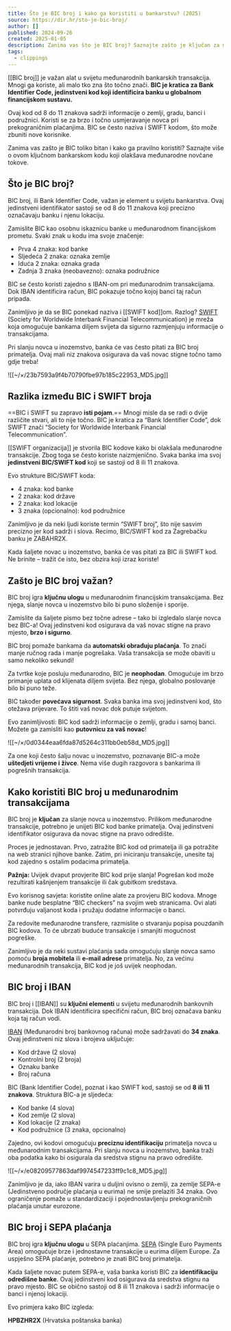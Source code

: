 ```yaml
---
title: Što je BIC broj i kako ga koristiti u bankarstvu? (2025)
source: https://dir.hr/sto-je-bic-broj/
author: []
published: 2024-09-26
created: 2025-01-05
description: Zanima vas što je BIC broj? Saznajte zašto je ključan za međunarodne transakcije i kako ga lako pronaći! 💳🌐
tags:
  - clippings
---
```

[[BIC broj]] je važan alat u svijetu međunarodnih bankarskih transakcija. Mnogi ga koriste, ali malo tko zna što točno znači.
**BIC je kratica za Bank Identifier Code, jedinstveni kod koji identificira banku u globalnom financijskom sustavu.**

Ovaj kod od 8 do 11 znakova sadrži informacije o zemlji, gradu, banci i podružnici. Koristi se za brzo i točno usmjeravanje novca pri prekograničnim plaćanjima. BIC se često naziva i SWIFT kodom, što može zbuniti nove korisnike.

Zanima vas zašto je BIC toliko bitan i kako ga pravilno koristiti? Saznajte više o ovom ključnom bankarskom kodu koji olakšava međunarodne novčane tokove.

## Što je BIC broj?

BIC broj, ili Bank Identifier Code, važan je element u svijetu bankarstva. Ovaj jedinstveni identifikator sastoji se od 8 do 11 znakova koji precizno označavaju banku i njenu lokaciju.

Zamislite BIC kao osobnu iskaznicu banke u međunarodnom financijskom prometu. Svaki znak u kodu ima svoje značenje:

- Prva 4 znaka: kod banke
- Sljedeća 2 znaka: oznaka zemlje
- Iduća 2 znaka: oznaka grada
- Zadnja 3 znaka (neobavezno): oznaka podružnice

BIC se često koristi zajedno s IBAN-om pri međunarodnim transakcijama. Dok IBAN identificira račun, BIC pokazuje točno kojoj banci taj račun pripada.

Zanimljivo je da se BIC ponekad naziva i [[SWIFT kod]]om. Razlog? [SWIFT](https://www.swift.com/) (Society for Worldwide Interbank Financial Telecommunication) je mreža koja omogućuje bankama diljem svijeta da sigurno razmjenjuju informacije o transakcijama.

Pri slanju novca u inozemstvo, banka će vas često pitati za BIC broj primatelja. Ovaj mali niz znakova osigurava da vaš novac stigne točno tamo gdje treba!

![[~/×/23b7593a9f4b70790fbe97b185c22953_MD5.jpg]]

## Razlika između BIC i SWIFT broja

==BIC i SWIFT su zapravo **isti pojam**.== Mnogi misle da se radi o dvije različite stvari, ali to nije točno. BIC je kratica za “Bank Identifier Code”, dok SWIFT znači “Society for Worldwide Interbank Financial Telecommunication”.

[[SWIFT organizacija]] je stvorila BIC kodove kako bi olakšala međunarodne transakcije. Zbog toga se često koriste naizmjenično. Svaka banka ima svoj **jedinstveni BIC/SWIFT kod** koji se sastoji od 8 ili 11 znakova.

Evo strukture BIC/SWIFT koda:

- 4 znaka: kod banke
- 2 znaka: kod države
- 2 znaka: kod lokacije
- 3 znaka (opcionalno): kod podružnice

Zanimljivo je da neki ljudi koriste termin “SWIFT broj”, što nije sasvim precizno jer kod sadrži i slova. Recimo, BIC/SWIFT kod za Zagrebačku banku je ZABAHR2X.

Kada šaljete novac u inozemstvo, banka će vas pitati za BIC ili SWIFT kod. Ne brinite – tražit će isto, bez obzira koji izraz koriste!

## Zašto je BIC broj važan?

BIC broj igra **ključnu ulogu** u međunarodnim financijskim transakcijama. Bez njega, slanje novca u inozemstvo bilo bi puno složenije i sporije.

Zamislite da šaljete pismo bez točne adrese – tako bi izgledalo slanje novca bez BIC-a! Ovaj jedinstveni kod osigurava da vaš novac stigne na pravo mjesto, **brzo i sigurno**.

BIC broj pomaže bankama da **automatski obrađuju plaćanja**. To znači manje ručnog rada i manje pogrešaka. Vaša transakcija se može obaviti u samo nekoliko sekundi!

Za tvrtke koje posluju međunarodno, BIC je **neophodan**. Omogućuje im brzo primanje uplata od klijenata diljem svijeta. Bez njega, globalno poslovanje bilo bi puno teže.

BIC također **povećava sigurnost**. Svaka banka ima svoj jedinstveni kod, što otežava prijevare. To štiti vaš novac dok putuje svijetom.

Evo zanimljivosti: BIC kod sadrži informacije o zemlji, gradu i samoj banci. Možete ga zamisliti kao **putovnicu za vaš novac**!

![[~/×/0d0344eaa6fda87d5264c311bb0eb58d_MD5.jpg]]

Za one koji često šalju novac u inozemstvo, poznavanje BIC-a može **uštedjeti vrijeme i živce**. Nema više dugih razgovora s bankarima ili pogrešnih transakcija.
## Kako koristiti BIC broj u međunarodnim transakcijama

BIC broj je **ključan** za slanje novca u inozemstvo. Prilikom međunarodne transakcije, potrebno je unijeti BIC kod banke primatelja. Ovaj jedinstveni identifikator osigurava da novac stigne na pravo odredište.

Proces je jednostavan. Prvo, zatražite BIC kod od primatelja ili ga potražite na web stranici njihove banke. Zatim, pri iniciranju transakcije, unesite taj kod zajedno s ostalim podacima primatelja.

**Pažnja:** Uvijek dvaput provjerite BIC kod prije slanja! Pogrešan kod može rezultirati kašnjenjem transakcije ili čak gubitkom sredstava.

Evo korisnog savjeta: koristite online alate za provjeru BIC kodova. Mnoge banke nude besplatne “BIC checkers” na svojim web stranicama. Ovi alati potvrđuju valjanost koda i pružaju dodatne informacije o banci.

Za redovite međunarodne transfere, razmislite o stvaranju popisa pouzdanih BIC kodova. To će ubrzati buduće transakcije i smanjiti mogućnost pogreške.

Zanimljivo je da neki sustavi plaćanja sada omogućuju slanje novca samo pomoću **broja mobitela** ili **e-mail adrese** primatelja. No, za većinu međunarodnih transakcija, BIC kod je još uvijek neophodan.

## BIC broj i IBAN

BIC broj i [[IBAN]] su **ključni elementi** u svijetu međunarodnih bankovnih transakcija. Dok IBAN identificira specifični račun, BIC broj označava banku koja taj račun vodi.

[IBAN](https://dir.hr/sto-je-iban/) (Međunarodni broj bankovnog računa) može sadržavati do **34 znaka**. Ovaj jedinstveni niz slova i brojeva uključuje:

- Kod države (2 slova)
- Kontrolni broj (2 broja)
- Oznaku banke
- Broj računa

BIC (Bank Identifier Code), poznat i kao SWIFT kod, sastoji se od **8 ili 11 znakova**. Struktura BIC-a je sljedeća:

- Kod banke (4 slova)
- Kod zemlje (2 slova)
- Kod lokacije (2 znaka)
- Kod podružnice (3 znaka, opcionalno)

Zajedno, ovi kodovi omogućuju **preciznu identifikaciju** primatelja novca u međunarodnim transakcijama. Pri slanju novca u inozemstvo, banka traži oba podatka kako bi osigurala da sredstva stignu na pravo odredište.

![[~/×/e08209577863daf9974547233ff9c1c8_MD5.jpg]]

Zanimljivo je da, iako IBAN varira u duljini ovisno o zemlji, za zemlje SEPA-e (Jedinstveno područje plaćanja u eurima) ne smije prelaziti 34 znaka. Ovo ograničenje pomaže u standardizaciji i pojednostavljenju prekograničnih plaćanja unutar eurozone.

## BIC broj i SEPA plaćanja

BIC broj igra **ključnu ulogu** u SEPA plaćanjima. [SEPA](https://www.sepa.hr/sto-je-sepa/) (Single Euro Payments Area) omogućuje brze i jednostavne transakcije u eurima diljem Europe. Za uspješno SEPA plaćanje, potrebno je znati BIC broj primatelja.

Kada šaljete novac putem SEPA-e, vaša banka koristi BIC za **identifikaciju odredišne banke**. Ovaj jedinstveni kod osigurava da sredstva stignu na pravo mjesto. BIC se obično sastoji od 8 ili 11 znakova i sadrži informacije o banci i njenoj lokaciji.

Evo primjera kako BIC izgleda:

**HPBZHR2X** (Hrvatska poštanska banka)
